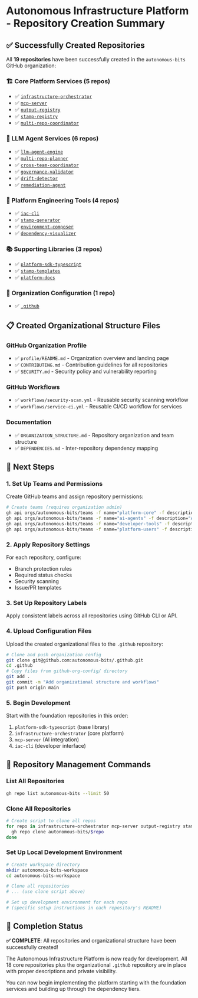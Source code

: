 # Autonomous Infrastructure Platform - Repository Creation Summary

## ✅ Successfully Created Repositories

All **19 repositories** have been successfully created in the `autonomous-bits` GitHub organization:

### 🏗️ Core Platform Services (5 repos)
- ✅ [`infrastructure-orchestrator`](https://github.com/autonomous-bits/infrastructure-orchestrator)
- ✅ [`mcp-server`](https://github.com/autonomous-bits/mcp-server)
- ✅ [`output-registry`](https://github.com/autonomous-bits/output-registry)
- ✅ [`stamp-registry`](https://github.com/autonomous-bits/stamp-registry)
- ✅ [`multi-repo-coordinator`](https://github.com/autonomous-bits/multi-repo-coordinator)

### 🤖 LLM Agent Services (6 repos)
- ✅ [`llm-agent-engine`](https://github.com/autonomous-bits/llm-agent-engine)
- ✅ [`multi-repo-planner`](https://github.com/autonomous-bits/multi-repo-planner)
- ✅ [`cross-team-coordinator`](https://github.com/autonomous-bits/cross-team-coordinator)
- ✅ [`governance-validator`](https://github.com/autonomous-bits/governance-validator)
- ✅ [`drift-detector`](https://github.com/autonomous-bits/drift-detector)
- ✅ [`remediation-agent`](https://github.com/autonomous-bits/remediation-agent)

### 🔧 Platform Engineering Tools (4 repos)
- ✅ [`iac-cli`](https://github.com/autonomous-bits/iac-cli)
- ✅ [`stamp-generator`](https://github.com/autonomous-bits/stamp-generator)
- ✅ [`environment-composer`](https://github.com/autonomous-bits/environment-composer)
- ✅ [`dependency-visualizer`](https://github.com/autonomous-bits/dependency-visualizer)

### 📚 Supporting Libraries (3 repos)
- ✅ [`platform-sdk-typescript`](https://github.com/autonomous-bits/platform-sdk-typescript)
- ✅ [`stamp-templates`](https://github.com/autonomous-bits/stamp-templates)
- ✅ [`platform-docs`](https://github.com/autonomous-bits/platform-docs)

### 🏢 Organization Configuration (1 repo)
- ✅ [`.github`](https://github.com/autonomous-bits/.github)

## 📋 Created Organizational Structure Files

### GitHub Organization Profile
- ✅ `profile/README.md` - Organization overview and landing page
- ✅ `CONTRIBUTING.md` - Contribution guidelines for all repositories
- ✅ `SECURITY.md` - Security policy and vulnerability reporting

### GitHub Workflows
- ✅ `workflows/security-scan.yml` - Reusable security scanning workflow
- ✅ `workflows/service-ci.yml` - Reusable CI/CD workflow for services

### Documentation
- ✅ `ORGANIZATION_STRUCTURE.md` - Repository organization and team structure
- ✅ `DEPENDENCIES.md` - Inter-repository dependency mapping

## 🎯 Next Steps

### 1. Set Up Teams and Permissions
Create GitHub teams and assign repository permissions:
```bash
# Create teams (requires organization admin)
gh api orgs/autonomous-bits/teams -f name="platform-core" -f description="Core Platform Team"
gh api orgs/autonomous-bits/teams -f name="ai-agents" -f description="AI Agents Team"
gh api orgs/autonomous-bits/teams -f name="developer-tools" -f description="Developer Tools Team"
gh api orgs/autonomous-bits/teams -f name="platform-users" -f description="Platform Users"
```

### 2. Apply Repository Settings
For each repository, configure:
- Branch protection rules
- Required status checks
- Security scanning
- Issue/PR templates

### 3. Set Up Repository Labels
Apply consistent labels across all repositories using GitHub CLI or API.

### 4. Upload Configuration Files
Upload the created organizational files to the `.github` repository:

```bash
# Clone and push organization config
git clone git@github.com:autonomous-bits/.github.git
cd .github
# Copy files from github-org-config/ directory
git add .
git commit -m "Add organizational structure and workflows"
git push origin main
```

### 5. Begin Development
Start with the foundation repositories in this order:
1. `platform-sdk-typescript` (base library)
2. `infrastructure-orchestrator` (core platform)
3. `mcp-server` (AI integration)
4. `iac-cli` (developer interface)

## 🔧 Repository Management Commands

### List All Repositories
```bash
gh repo list autonomous-bits --limit 50
```

### Clone All Repositories
```bash
# Create script to clone all repos
for repo in infrastructure-orchestrator mcp-server output-registry stamp-registry multi-repo-coordinator llm-agent-engine multi-repo-planner cross-team-coordinator governance-validator drift-detector remediation-agent iac-cli stamp-generator environment-composer dependency-visualizer platform-sdk-typescript stamp-templates platform-docs .github; do
  gh repo clone autonomous-bits/$repo
done
```

### Set Up Local Development Environment
```bash
# Create workspace directory
mkdir autonomous-bits-workspace
cd autonomous-bits-workspace

# Clone all repositories
# ... (use clone script above)

# Set up development environment for each repo
# (specific setup instructions in each repository's README)
```

## 🎉 Completion Status

**✅ COMPLETE**: All repositories and organizational structure have been successfully created!

The Autonomous Infrastructure Platform is now ready for development. All 18 core repositories plus the organizational `.github` repository are in place with proper descriptions and private visibility.

You can now begin implementing the platform starting with the foundation services and building up through the dependency tiers.
